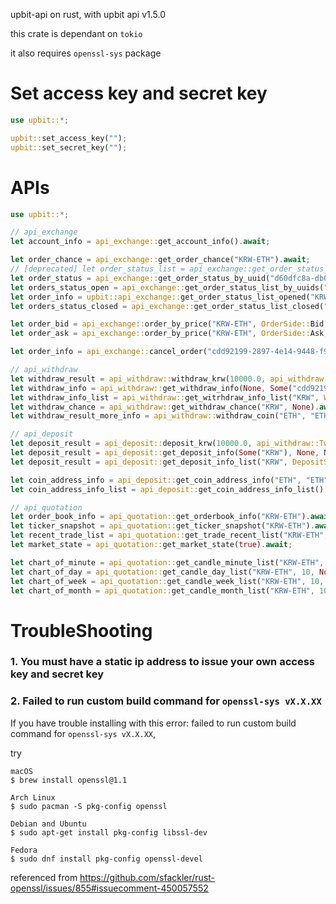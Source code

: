 upbit-api on rust, with upbit api v1.5.0


this crate is dependant on `tokio`

it also requires `openssl-sys` package

# Set access key and secret key
```rust
use upbit::*;

upbit::set_access_key("");
upbit::set_secret_key("");
```

# APIs
```rust
use upbit::*;

// api_exchange
let account_info = api_exchange::get_account_info().await;

let order_chance = api_exchange::get_order_chance("KRW-ETH").await;
// [deprecated] let order_status_list = api_exchange::get_order_status_list().await;
let order_status = api_exchange::get_order_status_by_uuid("d60dfc8a-db0a-4087-9974-fed6433eb8f1").await;
let orders_status_open = api_exchange::get_order_status_list_by_uuids("KRW-ETH", &["d60dfc8a-db0a-4087-9974-fed6433eb8f1"], OrderBy::Desc)
let order_info = upbit::api_exchange::get_order_status_list_opened("KRW-ETH", &[OrderState::Wait], 1, 10, OrderBy::Desc).await;
let orders_status_closed = api_exchange::get_order_status_list_closed("KRW-ETH", &[OrderState::Done], None, None, 10, OrderBy::Desc).await;

let order_bid = api_exchange::order_by_price("KRW-ETH", OrderSide::Bid, 5000.0, 1_435_085.0, OrderType::Limit, None).await;
let order_ask = api_exchange::order_by_price("KRW-ETH", OrderSide::Ask, 5000.0, 10_435_085.0, OrderType::Limit, None).await;

let order_info = api_exchange::cancel_order("cdd92199-2897-4e14-9448-f923320408ad").await;

// api_withdraw
let withdraw_result = api_withdraw::withdraw_krw(10000.0, api_withdraw::TwoFactorType::KakaoPay).await;
let withdraw_info = api_withdraw::get_withdraw_info(None, Some("cdd92199-2897-4e14-9448-f923320408ad"), None).await;
let withdraw_info_list = api_withdraw::get_witrhdraw_info_list("KRW", WithdrawState::Done, None, None, 10, 0, OrderBy::Asc).await;
let withdraw_chance = api_withdraw::get_withdraw_chance("KRW", None).await;
let withdraw_result_more_info = api_withdraw::withdraw_coin("ETH", "ETH", 0.05, "0x40268F1e99F76b658c6D52d89166EE289EfC225d", None, TransactionType::Default).await;

// api_deposit
let deposit_result = api_deposit::deposit_krw(10000.0, api_withdraw::TwoFactorType::KakaoPay).await
let deposit_result = api_deposit::get_deposit_info(Some("KRW"), None, None).await;
let deposit_result = api_deposit::get_deposit_info_list("KRW", DepositState::Rejected, None, None, 10, 0, OrderBy::Asc).await;

let coin_address_info = api_deposit::get_coin_address_info("ETH", "ETH").await:
let coin_address_info_list = api_deposit::get_coin_address_info_list().await;

// api_quotation
let order_book_info = api_quotation::get_orderbook_info("KRW-ETH").await;
let ticker_snapshot = api_quotation::get_ticker_snapshot("KRW-ETH").await;
let recent_trade_list = api_quotation::get_trade_recent_list("KRW-ETH", None, 3, "0".to_string(), None).await;
let market_state = api_quotation::get_market_state(true).await;

let chart_of_minute = api_quotation::get_candle_minute_list("KRW-ETH", None, 50, CandleMinute::Min10).await;
let chart_of_day = api_quotation::get_candle_day_list("KRW-ETH", 10, None, None).await;
let chart_of_week = api_quotation::get_candle_week_list("KRW-ETH", 10, None).await;
let chart_of_month = api_quotation::get_candle_month_list("KRW-ETH", 10, None).await;

```

# TroubleShooting

### 1. You must have a static ip address to issue your own access key and secret key

### 2. Failed to run custom build command for `openssl-sys vX.X.XX`

If you have trouble installing with this error: failed to run custom build command for `openssl-sys vX.X.XX`, 

try
```
macOS
$ brew install openssl@1.1

Arch Linux
$ sudo pacman -S pkg-config openssl

Debian and Ubuntu
$ sudo apt-get install pkg-config libssl-dev

Fedora
$ sudo dnf install pkg-config openssl-devel
```
referenced from https://github.com/sfackler/rust-openssl/issues/855#issuecomment-450057552
